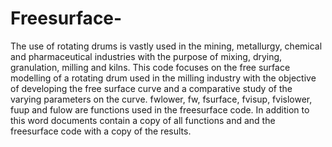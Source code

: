 # Freesurface-
The use of rotating drums is vastly used in the mining, metallurgy, chemical and pharmaceutical industries with the purpose of mixing, drying, granulation, milling and kilns. This code focuses on the free surface modelling of a rotating drum used in the milling industry with the objective of developing the free surface curve and a  comparative study of the varying parameters on the curve. 
fwlower, fw, fsurface, fvisup, fvislower, fuup and fulow are functions used in the freesurface code. In addition to this word documents contain a copy of all functions and and the freesurface code with a copy of the results.

